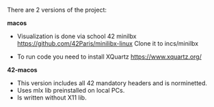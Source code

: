 There are 2 versions of the project:

**macos**

- Visualization is done via school 42 minilbx
https://github.com/42Paris/minilibx-linux
Clone it to incs/minilbx

- To run code you need to install XQuartz
https://www.xquartz.org/

**42-macos**

- This version includes all 42 mandatory headers and is norminetted.
- Uses mlx lib preinstalled on local PCs.
- Is written without X11 lib.
